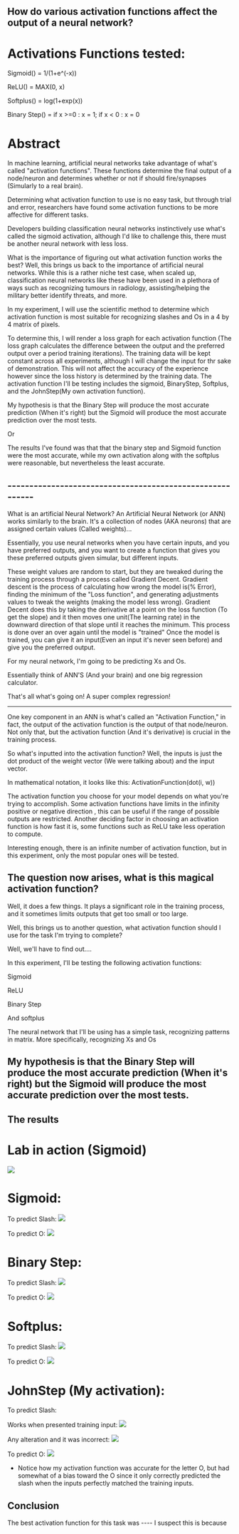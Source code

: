 ## How do various activation functions affect the output of a neural network?

# Activations Functions tested:

Sigmoid()     = 1/(1+e^(-x))

ReLU()        = MAX(0, x)

Softplus()    = log(1+exp(x))

Binary Step() = if x >=0 : x = 1; if x < 0 : x = 0

# Abstract

In machine learning, artificial neural networks take advantage of what's called "activation functions". These functions determine the final output of a node/neuron and determines whether or not if should fire/synapses (Simularly to a real brain). 

Determining what activation function to use is no easy task, but through trial and error, researchers have found some activation functions to be more affective for different tasks. 

Developers building classification neural networks instinctively use what's called the sigmoid activation, although I'd like to challenge this, there must be another neural network with less loss. 

What is the importance of figuring out what activation function works the best? Well, this brings us back to the importance of artificial neural networks.
While this is a rather niche test case, when scaled up, classification neural networks like these have been used in a plethora of ways such as recognizing tumours in radiology, assisting/helping the military better identify threats, and more. 

In my experiment, I will use the scientific method to determine which activation function is most suitable for recognizing slashes and Os in a 4 by 4 matrix of pixels.


To determine this, I will render a loss graph for each activation function (The loss graph calculates the difference between the output and the preferred output over a period training iterations). The training data will be kept constant across all experiments, although I will change the input for thr sake of demonstration. This will not affect the accuracy of the experience however since the loss history is determined by the training data. The activation function I'll be testing includes the sigmoid, BinaryStep, Softplus, and the JohnStep(My own activation function). 

My hypothesis is that the Binary Step will produce the most accurate prediction (When it's right) but the Sigmoid will produce the most accurate prediction over the most tests. 

Or 

The results I've found was that that the binary step and Sigmoid function were the most accurate, while my own activation along with the softplus were reasonable, but nevertheless the least accurate.



## ---------------------------------------------------------


What is an artificial Neural Network?
An Artificial Neural Network (or ANN) works similarly to the brain. It's a collection of nodes (AKA neurons) that are assigned certain values (Called weights)...


Essentially, you use neural networks when you have certain inputs, and you have preferred outputs, and you want to create a function that gives you these preferred outputs given simular, but different inputs. 

These weight values are random to start, but they are tweaked during the training process through a process called Gradient Decent.
Gradient descent is the process of calculating how wrong the model is(% Error), finding the minimum of the "Loss function", and generating adjustments values to tweak the weights (making the model less wrong). Gradient Decent does this by taking the derivative at a point on the loss function (To get the slope) and it then moves one unit(The learning rate) in the downward direction of that slope until it reaches the minimum. This process is done over an over again until the model is "trained"
Once the model is trained, you can give it an input(Even an input it's never seen before) and give you the preferred output.

For my neural network, I'm going to be predicting Xs and Os.


Essentially think of ANN'S (And your brain) and one big regression calculator.

That's all what's going on! A super complex regression!

------------


One key component in an ANN is what's called an "Activation Function," in fact, the output of the activation function is the output of that node/neuron. Not only that, but the activation function (And it's derivative) is crucial in the training process.

So what's inputted into the activation function? Well, the inputs is just the dot product of the weight vector (We were talking about) and the input vector.

In mathematical notation, it looks like this:
ActivationFunction(dot(i, w))

The activation function you choose for your model depends on what you're trying to accomplish. 
Some activation functions have limits in the infinity positive or negative direction <Show image of Sigmoid Limits>, this can be useful if the range of possible outputs are restricted. Another deciding factor in choosing an activation function is how fast it is, some functions such as ReLU take less operation to compute.
  
Interesting enough, there is an infinite number of activation function, but in this experiment, only the most popular ones will be tested.

## The question now arises, what is this magical activation function?

Well, it does a few things. It plays a significant role in the training process, and it sometimes limits outputs that get too small or too large.

Well, this brings us to another question, what activation function should I use for the task I'm trying to complete?

Well, we'll have to find out....


In this experiment, I'll be testing the following activation functions:

Sigmoid
<insert graph>

ReLU
<insert graph>

Binary Step
<insert graph>

And softplus
<insert graph>


The neural network that I'll be using has a simple task, recognizing patterns in matrix. More specifically, recognizing Xs and Os

## My hypothesis is that the Binary Step will produce the most accurate prediction (When it's right) but the Sigmoid will produce the most accurate prediction over the most tests.


## The results

# Lab in action (Sigmoid)
<img src="lab.gif"/>

# Sigmoid:
To predict Slash:
<img src="results/sigmoid_slash.png"/>

To predict O:
<img src="results/sigmoid_O.png"/>


# Binary Step:
To predict Slash:
<img src="results/step_slash.png"/>

To predict O:
<img src="results/step_O.png"/>

# Softplus:
To predict Slash:
<img src="results/softplus_slash.png"/>

To predict O:
<img src="results/softplus_O.png"/>

# JohnStep (My activation):
To predict Slash:

Works when presented training input:
<img src="results/johnStep_slash_worked.png"/>

Any alteration and it was incorrect:
<img src="results/johnStep_slash_fail2.png"/>

To predict O:
<img src="results/johnStep_O.png"/>

- Notice how my activation function was accurate for the letter O, but had somewhat of a bias toward the O since it only correctly predicted the slash when the inputs perfectly matched the training inputs.


## Conclusion 

The best activation function for this task was ---- I suspect this is because 
